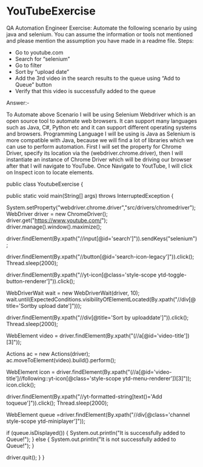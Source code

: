 # YouTubeExercise

QA Automation Engineer Exercise:
Automate the following scenario by using java and selenium. You can assume the information
or tools not mentioned and please mention the assumption you have made in a readme file.
Steps:
- Go to youtube.com
- Search for “selenium”
- Go to filter
- Sort by “upload date”
- Add the 3rd video in the search results to the queue using “Add to Queue” button
- Verify that this video is successfully added to the queue

Answer:- 

To Automate above Scenario I will be using Selenium Webdriver which is an open source tool to automate web browsers. It can
support many languages such as Java, C#, Python etc and it can support different operating systems and browsers.
Programming Language I will be using is Java as Selenium is more compatible with Java, because we will find a lot of
libraries which we can use to perform automation. First I will set the property for Chrome Driver, specify its location via the (webdriver.chrome.driver), then I will instantiate an instance of Chrome Driver which will be driving our browser after that I will navigate to YouTube. Once Navigate to YoutTube, I will click on Inspect icon to locate elements. 

public class YoutubeExercise {

public static void main(String[] args) throws InterruptedException {

System.setProperty("webdriver.chrome.driver","src/drivers/chromedriver");
WebDriver driver = new ChromeDriver();
driver.get("https://www.youtube.com/");
driver.manage().window().maximize();

driver.findElement(By.xpath("//input[@id='search']")).sendKeys("selenium");

driver.findElement(By.xpath("//button[@id='search-icon-legacy']")).click();
Thread.sleep(2000);

driver.findElement(By.xpath("//yt-icon[@class='style-scope ytd-toggle-button-renderer']")).click();

WebDriverWait wait = new WebDriverWait(driver, 10);
wait.until(ExpectedConditions.visibilityOfElementLocated(By.xpath("//div[@title='Sortby upload date']")));

driver.findElement(By.xpath("//div[@title='Sort by uploaddate']")).click();
Thread.sleep(2000);

WebElement video = driver.findElement(By.xpath("(//a[@id='video-title'])[3]"));

Actions ac = new Actions(driver);
ac.moveToElement(video).build().perform();

WebElement icon = driver.findElement(By.xpath("(//a[@id='video-title']//following::yt-icon[@class='style-scope ytd-menu-renderer'])[3]"));
icon.click();

driver.findElement(By.xpath("//yt-formatted-string[text()='Add toqueue']")).click();
Thread.sleep(2000);

WebElement queue =driver.findElement(By.xpath("//div[@class='channel style-scope ytd-miniplayer']"));

if (queue.isDisplayed()) {
System.out.println("It is successfully added to Queue!");
} else {
System.out.println("It is not successfully added to
Queue!");
}

driver.quit();
}
}
